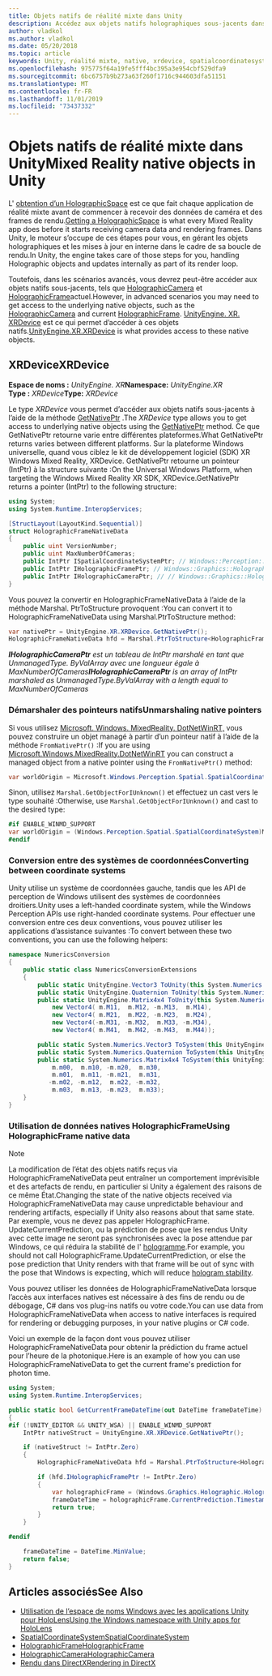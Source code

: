 ```yaml
---
title: Objets natifs de réalité mixte dans Unity
description: Accédez aux objets natifs holographiques sous-jacents dans Unity.
author: vladkol
ms.author: vladkol
ms.date: 05/20/2018
ms.topic: article
keywords: Unity, réalité mixte, native, xrdevice, spatialcoordinatesystem, holographicframe, holographiccamera, ispatialcoordinatesystem, iholographicframe, iholographiccamera, getnativeptr
ms.openlocfilehash: 975775f64a19fe5fff4bc395a3e954cbf529dfa9
ms.sourcegitcommit: 6bc6757b9b273a63f260f1716c944603dfa51151
ms.translationtype: MT
ms.contentlocale: fr-FR
ms.lasthandoff: 11/01/2019
ms.locfileid: "73437332"
---
```

# <a name="mixed-reality-native-objects-in-unity"></a><span data-ttu-id="646ca-104">Objets natifs de réalité mixte dans Unity</span><span class="sxs-lookup"><span data-stu-id="646ca-104">Mixed Reality native objects in Unity</span></span>

<span data-ttu-id="646ca-105">L' [obtention d’un HolographicSpace](getting-a-holographicspace.md) est ce que fait chaque application de réalité mixte avant de commencer à recevoir des données de caméra et des frames de rendu.</span><span class="sxs-lookup"><span data-stu-id="646ca-105">[Getting a HolographicSpace](getting-a-holographicspace.md) is what every Mixed Reality app does before it starts receiving camera data and rendering frames.</span></span> <span data-ttu-id="646ca-106">Dans Unity, le moteur s’occupe de ces étapes pour vous, en gérant les objets holographiques et les mises à jour en interne dans le cadre de sa boucle de rendu.</span><span class="sxs-lookup"><span data-stu-id="646ca-106">In Unity, the engine takes care of those steps for you, handling Holographic objects and updates internally as part of its render loop.</span></span>

<span data-ttu-id="646ca-107">Toutefois, dans les scénarios avancés, vous devrez peut-être accéder aux objets natifs sous-jacents, tels que <a href="https://docs.microsoft.com/uwp/api/windows.graphics.holographic.holographiccamera" target="_blank">HolographicCamera</a> et <a href="https://docs.microsoft.com/uwp/api/windows.graphics.holographic.holographicframe" target="_blank">HolographicFrame</a>actuel.</span><span class="sxs-lookup"><span data-stu-id="646ca-107">However, in advanced scenarios you may need to get access to the underlying native objects, such as the <a href="https://docs.microsoft.com/uwp/api/windows.graphics.holographic.holographiccamera" target="_blank">HolographicCamera</a> and current <a href="https://docs.microsoft.com/uwp/api/windows.graphics.holographic.holographicframe" target="_blank">HolographicFrame</a>.</span></span> <span data-ttu-id="646ca-108"><a href="https://docs.unity3d.com/ScriptReference/XR.XRDevice.html" target="_blank">UnityEngine. XR. XRDevice</a> est ce qui permet d’accéder à ces objets natifs.</span><span class="sxs-lookup"><span data-stu-id="646ca-108"><a href="https://docs.unity3d.com/ScriptReference/XR.XRDevice.html" target="_blank">UnityEngine.XR.XRDevice</a> is what provides access to these native objects.</span></span>

## <a name="xrdevice"></a><span data-ttu-id="646ca-109">XRDevice</span><span class="sxs-lookup"><span data-stu-id="646ca-109">XRDevice</span></span> 

<span data-ttu-id="646ca-110">**Espace de noms :** *UnityEngine. XR*</span><span class="sxs-lookup"><span data-stu-id="646ca-110">**Namespace:** *UnityEngine.XR*</span></span><br>
<span data-ttu-id="646ca-111">**Type :** *XRDevice*</span><span class="sxs-lookup"><span data-stu-id="646ca-111">**Type:** *XRDevice*</span></span>

<span data-ttu-id="646ca-112">Le type *XRDevice* vous permet d’accéder aux objets natifs sous-jacents à l’aide de la méthode <a href="https://docs.unity3d.com/ScriptReference/XR.XRDevice.GetNativePtr.html" target="_blank">GetNativePtr</a> .</span><span class="sxs-lookup"><span data-stu-id="646ca-112">The *XRDevice* type allows you to get access to underlying native objects using the <a href="https://docs.unity3d.com/ScriptReference/XR.XRDevice.GetNativePtr.html" target="_blank">GetNativePtr</a> method.</span></span> <span data-ttu-id="646ca-113">Ce que GetNativePtr retourne varie entre différentes plateformes.</span><span class="sxs-lookup"><span data-stu-id="646ca-113">What GetNativePtr returns varies between different platforms.</span></span> <span data-ttu-id="646ca-114">Sur la plateforme Windows universelle, quand vous ciblez le kit de développement logiciel (SDK) XR Windows Mixed Reality, XRDevice. GetNativePtr retourne un pointeur (IntPtr) à la structure suivante :</span><span class="sxs-lookup"><span data-stu-id="646ca-114">On the Universal Windows Platform, when targeting the Windows Mixed Reality XR SDK, XRDevice.GetNativePtr returns a pointer (IntPtr) to the following structure:</span></span> 

```cs
using System;
using System.Runtime.InteropServices;

[StructLayout(LayoutKind.Sequential)]
struct HolographicFrameNativeData
{
    public uint VersionNumber;
    public uint MaxNumberOfCameras;
    public IntPtr ISpatialCoordinateSystemPtr; // Windows::Perception::Spatial::ISpatialCoordinateSystem
    public IntPtr IHolographicFramePtr; // Windows::Graphics::Holographic::IHolographicFrame 
    public IntPtr IHolographicCameraPtr; // // Windows::Graphics::Holographic::IHolographicCamera
}
```
<span data-ttu-id="646ca-115">Vous pouvez la convertir en HolographicFrameNativeData à l’aide de la méthode Marshal. PtrToStructure provoquent :</span><span class="sxs-lookup"><span data-stu-id="646ca-115">You can convert it to HolographicFrameNativeData using Marshal.PtrToStructure method:</span></span>
```cs
var nativePtr = UnityEngine.XR.XRDevice.GetNativePtr();
HolographicFrameNativeData hfd = Marshal.PtrToStructure<HolographicFrameNativeData>(nativePtr);
```
<span data-ttu-id="646ca-116">***IHolographicCameraPtr** est un tableau de IntPtr marshalé en tant que UnmanagedType. ByValArray avec une longueur égale à MaxNumberOfCameras*</span><span class="sxs-lookup"><span data-stu-id="646ca-116">***IHolographicCameraPtr** is an array of IntPtr marshaled as UnmanagedType.ByValArray with a length equal to MaxNumberOfCameras*</span></span> 

### <a name="unmarshaling-native-pointers"></a><span data-ttu-id="646ca-117">Démarshaler des pointeurs natifs</span><span class="sxs-lookup"><span data-stu-id="646ca-117">Unmarshaling native pointers</span></span>

<span data-ttu-id="646ca-118">Si vous utilisez [Microsoft. Windows. MixedReality. DotNetWinRT,](https://www.nuget.org/packages/Microsoft.Windows.MixedReality.DotNetWinRT) vous pouvez construire un objet managé à partir d’un pointeur natif à l’aide de la méthode `FromNativePtr()` :</span><span class="sxs-lookup"><span data-stu-id="646ca-118">If you are using [Microsoft.Windows.MixedReality.DotNetWinRT](https://www.nuget.org/packages/Microsoft.Windows.MixedReality.DotNetWinRT) you can construct a managed object from a native pointer using the `FromNativePtr()` method:</span></span>

```cs
var worldOrigin = Microsoft.Windows.Perception.Spatial.SpatialCoordinateSystem.FromNativePtr(hfd.ISpatialCoordinateSystemPtr);
```

<span data-ttu-id="646ca-119">Sinon, utilisez `Marshal.GetObjectForIUnknown()` et effectuez un cast vers le type souhaité :</span><span class="sxs-lookup"><span data-stu-id="646ca-119">Otherwise, use `Marshal.GetObjectForIUnknown()` and cast to the desired type:</span></span>

```cs
#if ENABLE_WINMD_SUPPORT
var worldOrigin = (Windows.Perception.Spatial.SpatialCoordinateSystem)Marshal.GetObjectForIUnknown(hfd.ISpatialCoordinateSystemPtr);
#endif
```

### <a name="converting-between-coordinate-systems"></a><span data-ttu-id="646ca-120">Conversion entre des systèmes de coordonnées</span><span class="sxs-lookup"><span data-stu-id="646ca-120">Converting between coordinate systems</span></span>

<span data-ttu-id="646ca-121">Unity utilise un système de coordonnées gauche, tandis que les API de perception de Windows utilisent des systèmes de coordonnées droitiers.</span><span class="sxs-lookup"><span data-stu-id="646ca-121">Unity uses a left-handed coordinate system, while the Windows Perception APIs use right-handed coordinate systems.</span></span> <span data-ttu-id="646ca-122">Pour effectuer une conversion entre ces deux conventions, vous pouvez utiliser les applications d’assistance suivantes :</span><span class="sxs-lookup"><span data-stu-id="646ca-122">To convert between these two conventions, you can use the following helpers:</span></span>

```cs
namespace NumericsConversion
{
    public static class NumericsConversionExtensions
    {
        public static UnityEngine.Vector3 ToUnity(this System.Numerics.Vector3 v) => new UnityEngine.Vector3(v.X, v.Y, -v.Z);
        public static UnityEngine.Quaternion ToUnity(this System.Numerics.Quaternion q) => new UnityEngine.Quaternion(-q.X, -q.Y, q.Z, q.W);
        public static UnityEngine.Matrix4x4 ToUnity(this System.Numerics.Matrix4x4 m) => new UnityEngine.Matrix4x4(
            new Vector4( m.M11,  m.M12, -m.M13,  m.M14),
            new Vector4( m.M21,  m.M22, -m.M23,  m.M24),
            new Vector4(-m.M31, -m.M32,  m.M33, -m.M34),
            new Vector4( m.M41,  m.M42, -m.M43,  m.M44));

        public static System.Numerics.Vector3 ToSystem(this UnityEngine.Vector3 v) => new System.Numerics.Vector3(v.x, v.y, -v.z);
        public static System.Numerics.Quaternion ToSystem(this UnityEngine.Quaternion q) => new System.Numerics.Quaternion(-q.x, -q.y, q.z, q.w);
        public static System.Numerics.Matrix4x4 ToSystem(this UnityEngine.Matrix4x4 m) => new System.Numerics.Matrix4x4(
            m.m00,  m.m10, -m.m20,  m.m30,
            m.m01,  m.m11, -m.m21,  m.m31,
           -m.m02, -m.m12,  m.m22, -m.m32,
            m.m03,  m.m13, -m.m23,  m.m33);
    }
}
```

### <a name="using-holographicframe-native-data"></a><span data-ttu-id="646ca-123">Utilisation de données natives HolographicFrame</span><span class="sxs-lookup"><span data-stu-id="646ca-123">Using HolographicFrame native data</span></span>

> [!NOTE]
> <span data-ttu-id="646ca-124">La modification de l’état des objets natifs reçus via HolographicFrameNativeData peut entraîner un comportement imprévisible et des artefacts de rendu, en particulier si Unity a également des raisons de ce même État.</span><span class="sxs-lookup"><span data-stu-id="646ca-124">Changing the state of the native objects received via HolographicFrameNativeData may cause unpredictable behaviour and rendering artifacts, especially if Unity also reasons about that same state.</span></span>  <span data-ttu-id="646ca-125">Par exemple, vous ne devez pas appeler HolographicFrame. UpdateCurrentPrediction, ou la prédiction de pose que les rendus Unity avec cette image ne seront pas synchronisées avec la pose attendue par Windows, ce qui réduira la stabilité de l' [hologramme](hologram-stability.md).</span><span class="sxs-lookup"><span data-stu-id="646ca-125">For example, you should not call HolographicFrame.UpdateCurrentPrediction, or else the pose prediction that Unity renders with that frame will be out of sync with the pose that Windows is expecting, which will reduce [hologram stability](hologram-stability.md).</span></span>

<span data-ttu-id="646ca-126">Vous pouvez utiliser les données de HolographicFrameNativeData lorsque l’accès aux interfaces natives est nécessaire à des fins de rendu ou de débogage, C# dans vos plug-ins natifs ou votre code.</span><span class="sxs-lookup"><span data-stu-id="646ca-126">You can use data from HolographicFrameNativeData when access to native interfaces is required for rendering or debugging purposes, in your native plugins or C# code.</span></span> 

<span data-ttu-id="646ca-127">Voici un exemple de la façon dont vous pouvez utiliser HolographicFrameNativeData pour obtenir la prédiction du frame actuel pour l’heure de la photonique.</span><span class="sxs-lookup"><span data-stu-id="646ca-127">Here is an example of how you can use HolographicFrameNativeData to get the current frame's prediction for photon time.</span></span> 
```cs
using System;
using System.Runtime.InteropServices;

public static bool GetCurrentFrameDateTime(out DateTime frameDateTime)
{
#if (!UNITY_EDITOR && UNITY_WSA) || ENABLE_WINMD_SUPPORT
    IntPtr nativeStruct = UnityEngine.XR.XRDevice.GetNativePtr();

    if (nativeStruct != IntPtr.Zero)
    {
        HolographicFrameNativeData hfd = Marshal.PtrToStructure<HolographicFrameNativeData>(nativeStruct);

        if (hfd.IHolographicFramePtr != IntPtr.Zero)
        {
            var holographicFrame = (Windows.Graphics.Holographic.HolographicFrame)Marshal.GetObjectForIUnknown(hfd.IHolographicFramePtr);
            frameDateTime = holographicFrame.CurrentPrediction.Timestamp.TargetTime.DateTime;
            return true;
        }
    }

#endif

    frameDateTime = DateTime.MinValue;
    return false;
}

```

## <a name="see-also"></a><span data-ttu-id="646ca-128">Articles associés</span><span class="sxs-lookup"><span data-stu-id="646ca-128">See Also</span></span>
* [<span data-ttu-id="646ca-129">Utilisation de l’espace de noms Windows avec les applications Unity pour HoloLens</span><span class="sxs-lookup"><span data-stu-id="646ca-129">Using the Windows namespace with Unity apps for HoloLens</span></span>](using-the-windows-namespace-with-unity-apps-for-hololens.md)
* <span data-ttu-id="646ca-130"><a href="https://docs.microsoft.com/uwp/api/windows.perception.spatial.spatialcoordinatesystem" target="_blank">SpatialCoordinateSystem</a></span><span class="sxs-lookup"><span data-stu-id="646ca-130"><a href="https://docs.microsoft.com/uwp/api/windows.perception.spatial.spatialcoordinatesystem" target="_blank">SpatialCoordinateSystem</a></span></span>
* <span data-ttu-id="646ca-131"><a href="https://docs.microsoft.com/uwp/api/windows.graphics.holographic.holographicframe" target="_blank">HolographicFrame</a></span><span class="sxs-lookup"><span data-stu-id="646ca-131"><a href="https://docs.microsoft.com/uwp/api/windows.graphics.holographic.holographicframe" target="_blank">HolographicFrame</a></span></span>
* <span data-ttu-id="646ca-132"><a href="https://docs.microsoft.com/uwp/api/windows.graphics.holographic.holographiccamera" target="_blank">HolographicCamera</a></span><span class="sxs-lookup"><span data-stu-id="646ca-132"><a href="https://docs.microsoft.com/uwp/api/windows.graphics.holographic.holographiccamera" target="_blank">HolographicCamera</a></span></span>
* [<span data-ttu-id="646ca-133">Rendu dans DirectX</span><span class="sxs-lookup"><span data-stu-id="646ca-133">Rendering in DirectX</span></span>](rendering-in-directx.md)
